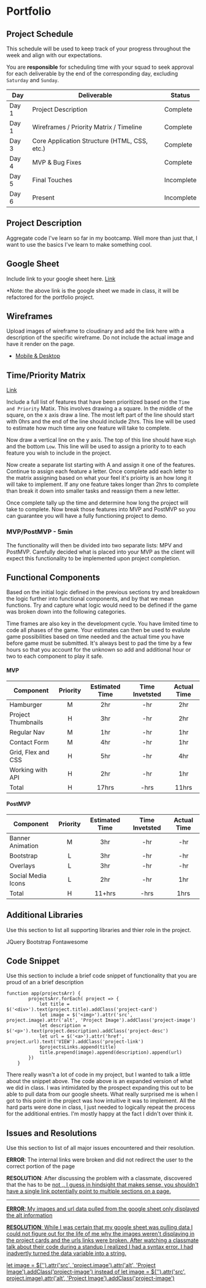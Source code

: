 # Portfolio
## Project Schedule

This schedule will be used to keep track of your progress throughout the week and align with our expectations.  

You are **responsible** for scheduling time with your squad to seek approval for each deliverable by the end of the corresponding day, excluding `Saturday` and `Sunday`.

|  Day | Deliverable | Status
|---|---| ---|
|Day 1| Project Description | Complete
|Day 1| Wireframes / Priority Matrix / Timeline | Complete
|Day 3| Core Application Structure (HTML, CSS, etc.) | Complete
|Day 4| MVP & Bug Fixes | Complete
|Day 5| Final Touches | Incomplete
|Day 6| Present | Incomplete


## Project Description
Aggregate code I've learn so far in my bootcamp. Well more than just that, I want to use the basics I've learn to make something cool.

## Google Sheet

Include link to your google sheet here. [Link](https://docs.google.com/spreadsheets/d/12ayaNOj50jTxSo0pVE2Rl60CJYdHl0UspqmoAOqjSmY/edit#gid=0)

*Note: the above link is the google sheet we made in class, it will be refactored for the portfolio project.

## Wireframes

Upload images of wireframe to cloudinary and add the link here with a description of the specific wireframe. Do not include the actual image and have it render on the page.  

- [Mobile & Desktop](https://i.imgur.com/ZjGYgql.jpg)

## Time/Priority Matrix 

[Link](https://i.imgur.com/ydBSNMd.jpg)


Include a full list of features that have been prioritized based on the `Time and Priority` Matix.  This involves drawing a a square.  In the middle of the square, on the x axis draw a line.  The most left part of the line should start with 0hrs and the end of the line should include 2hrs.  This line will be used to estimate how much time any one feature will take to complete. 

Now draw a vertical line on the y axis.  The top of this line should have `High` and the bottom `Low`.  This line will be used to assign a priority to to each feature you wish to include in the project.  

Now create a separate list starting with A and assign it one of the features.  Continue to assign each feature a letter.  Once complete add each letter to the matrix assigning based on what your feel it's prioirty is an how long it will take to implement. If any one feature takes longer than 2hrs to complete than break it down into smaller tasks and reassign them a new letter. 

Once complete tally up the time and determine how long the project will take to complete. Now break those features into MVP and PostMVP so you can guarantee you will have a fully functioning project to demo. 

### MVP/PostMVP - 5min

The functionality will then be divided into two separate lists: MPV and PostMVP.  Carefully decided what is placed into your MVP as the client will expect this functionality to be implemented upon project completion.  

## Functional Components

Based on the initial logic defined in the previous sections try and breakdown the logic further into functional components, and by that we mean functions.  Try and capture what logic would need to be defined if the game was broken down into the following categories.

Time frames are also key in the development cycle.  You have limited time to code all phases of the game.  Your estimates can then be used to evalute game possibilities based on time needed and the actual time you have before game must be submitted. It's always best to pad the time by a few hours so that you account for the unknown so add and additional hour or two to each component to play it safe.

#### MVP
| Component | Priority | Estimated Time | Time Invetsted | Actual Time |
| --- | :---: |  :---: | :---: | :---: |
| Hamburger | M | 2hr | -hr | 2hr|
| Project Thumbnails | H | 3hr | -hr | 2hr|
| Regular Nav | M | 1hr | -hr | 1hr|
| Contact Form | M | 4hr| -hr | 1hr |
| Grid, Flex and CSS| H | 5hr | -hr | 4hr|
| Working with API | H | 2hr| -hr | 1hr |
| Total | H | 17hrs| -hrs | 11hrs |

#### PostMVP
| Component | Priority | Estimated Time | Time Invetsted | Actual Time |
| --- | :---: |  :---: | :---: | :---: |
| Banner Animation | M | 3hr | -hr | -hr|
| Bootstrap | L | 3hr | -hr | -hr|
| Overlays | L | 3hr | -hr | -hr|
| Social Media Icons | L | 2hr | -hr | 1hr|
| Total | H | 11+hrs| -hrs | 1hrs |

## Additional Libraries
 Use this section to list all supporting libraries and thier role in the project. 

 JQuery
 Bootstrap
 Fontawesome

## Code Snippet

Use this section to include a brief code snippet of functionality that you are proud of an a brief description  

```
function app(projectsArr) {
        projectsArr.forEach( project => {
            let title = $('<div>').text(project.title).addClass('project-card')
            let image = $('<img>').attr('src', project.image).attr('alt', 'Project Image').addClass('project-image')
            let description = $('<p>').text(project.description).addClass('project-desc')
            let url = $('<a>').attr('href', project.url).text('VIEW').addClass('project-link')
            $projectsLinks.append(title)
            title.prepend(image).append(description).append(url)
        })
    }
```
There really wasn't a lot of code in my project, but I wanted to talk a little about the snippet above. The code above is an expanded version of what we did in class. I was intimidated by the prospect expanding this out to be able to pull data from our google sheets. What really surprised me is when I got to this point in the project was how intuitive it was to implement. All the hard parts were done in class, I just needed to logically repeat the process for the additional entries. I'm mostly happy at the fact I didn't over think it.  

## Issues and Resolutions
 Use this section to list of all major issues encountered and their resolution.


**ERROR**: The internal links were broken and did not redirect the user to the correct portion of the page                                

**RESOLUTION**: After discussing the problem with a classmate, discovered that the <a> has to be <a href="id"> not ,<a href="class">. I guess in hindsight that makes sense, you shouldn't have a single link potentially point to multiple sections on a page.

-----

**ERROR**: My images and url data pulled from the google sheet only displayed the alt information

**RESOLUTION**: While I was certain that my google sheet was pulling data I could not figure out for the life of me why the images weren't displaying in the project cards and the urls links were broken. After watching a classmate talk about their code during a standup I realized I had a syntax error. I had inadvertly turned the data variable into a string. 

let image = $('<img>').attr('src', 'project.image').attr('alt', 'Project Image').addClass('project-image')
instead of
let image = $('<img>').attr('src', project.image).attr('alt', 'Project Image').addClass('project-image') 
